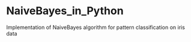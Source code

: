 # NaiveBayes_in_Python
Implementation of NaiveBayes algorithm for pattern classification on iris data 
